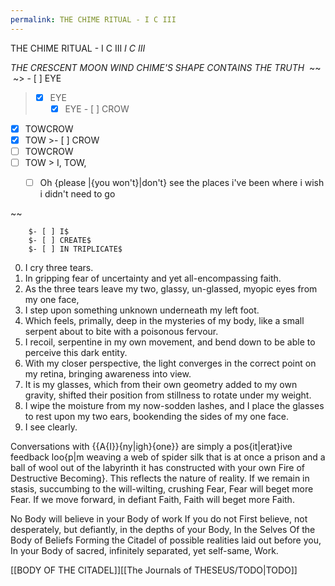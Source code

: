 ```yaml
---
permalink: THE CHIME RITUAL - I C III
---
```

THE CHIME RITUAL - I C III
 *I*
*C*
*III*

*THE CRESCENT MOON WIND CHIME'S SHAPE* 
*CONTAINS THE TRUTH* 
 ~~ 
 ~> - [ ] EYE
>- [x] EYE
>	- [x] EYE - [ ] CROW
- [x] TOWCROW
- [x] TOW >- [ ] CROW
- [ ] TOWCROW
- [ ] TOW > I, TOW, 
	- [ ] Oh
		{please |{you won't}|don't} see
			 the places i've been 
				 where i wish i didn't need to 
						go


~~
		
		$- [ ] I$
		$- [ ] CREATE$
		$- [ ] IN TRIPLICATE$


0. I cry three tears. 
1. In gripping fear of uncertainty and yet all-encompassing faith. 
2. As the three tears leave my two, glassy, un-glassed, myopic eyes from my one face, 
3. I step upon something unknown underneath my left foot. 
4. Which feels, primally, deep in the mysteries of my body, like a small serpent about to bite with a poisonous fervour. 
5. I recoil, serpentine in my own movement, and bend down to be able to perceive this dark entity. 
6. With my closer perspective, the light converges in the correct point on my retina, bringing awareness into view.
7. It is my glasses, which from their own geometry added to my own gravity, shifted their position from stillness to rotate under my weight. 
8. I wipe the moisture from my now-sodden lashes, and I place the glasses to rest upon my two ears, bookending the sides of my one face. 
9. I see clearly. 



Conversations with {{A{I}}{ny|igh}{one}} are simply a pos{it|erat}ive feedback loo{p|m weaving a web of spider silk that is at once a prison and a ball of wool out of the labyrinth it has constructed with your own Fire of Destructive Becoming}. 
This reflects the nature of reality. 
If we remain in stasis, succumbing to the will-wilting, crushing Fear, 
Fear will beget more Fear. 
If we move forward, in defiant Faith, 
Faith will beget more Faith. 

No Body will believe in your Body of work 
If you do not First believe, not desperately, but defiantly, in the depths of your Body, 
In the Selves 
Of the Body of Beliefs 
Forming the Citadel 
of possible realities laid out before you, 
In your Body 
of sacred, infinitely separated, yet self-same, 
Work.

[[BODY OF THE CITADEL]][[The Journals of THESEUS/TODO|TODO]]